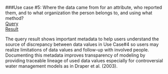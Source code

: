 ###Use case #5: Where the data came from for an attribute, who reported them, and to what organization the person belongs to, and using what method?  
[Query](https://github.com/amabdallah/WaM-DaM/blob/master/02UseCases/Queries/05SourcesMethodsOrganizationsPeople.sql)   
[Result](https://github.com/amabdallah/WaM-DaM/blob/master/02UseCases/Results/UseCase5.csv)  

The query result shows important metadata to help users understand the source of discrepancy between data values in Use Case#4 so users may realize limitations of data values and follow-up with involved people. Documenting this metadata improves transparency of modeling by providing traceable lineage of used data values especially for controversial water management models as in Draper et al. (2003).
